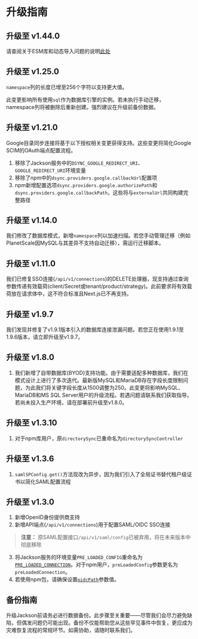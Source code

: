 # 升级指南

## 升级至 v1.44.0

请查阅关于ESM库和动态导入问题的说明[此处](./deploy/npm-library.md#)

## 升级至 v1.25.0

`namespace`列的长度已增至256个字符以支持更大值。

此变更影响所有使用`sql`作为数据库引擎的实例。若未执行手动迁移，namespace列将被删除后重新创建。强烈建议在升级前备份数据。

## 升级至 v1.21.0

Google目录同步连接将基于以下授权相关变更获得支持。这些变更将简化Google SCIM的OAuth端点配置流程。

1. 移除了Jackson服务中的`DSYNC_GOOGLE_REDIRECT_URI`、`GOOGLE_REDIRECT_URI`环境变量
2. 移除了npm中的`dsync.providers.google.callbackUrl`配置项
3. npm新增配置选项`dsync.providers.google.authorizePath`和`dsync.providers.google.callbackPath`，这些将与`externalUrl`共同构建完整路径

## 升级至 v1.14.0

我们修改了数据库模式，新增`namespace`列以加速扫描。若您手动管理迁移（例如PlanetScale因MySQL与其差异不支持自动迁移），需运行迁移脚本。

## 升级至 v1.11.0

我们已修复SSO连接(`/api/v1/connections`)的DELETE处理器，现支持通过查询参数传递有效载荷(client/Secret或tenant/product/strategy)。此前要求将有效载荷放在请求体中，这不符合标准且Next.js已不再支持。

## 升级至 v1.9.7

我们发现并修复了v1.9.1版本引入的数据库连接泄漏问题。若您正在使用1.9.1至1.9.6版本，请立即升级至v1.9.7。

## 升级至 v1.8.0

1. 我们新增了自带数据库(BYOD)支持功能。由于需要适配多种数据库，我们在模式设计上进行了多次迭代。最新版MySQL和MariaDB存在字段长度限制问题，为此我们将关键字段长度从1500调整为250。此变更将影响MySQL、MariaDB和MS SQL Server用户的升级流程。若遇问题请联系我们获取指导。若尚未投入生产环境，请在部署前升级至v1.8.0。

## 升级至 v1.3.10

1. 对于npm库用户，原`directorySync`已重命名为`directorySyncController`

## 升级至 v1.3.6

1. `samlSPConfig.get()`方法现改为异步，因为我们引入了全局证书替代租户级证书以简化SAML配置流程

## 升级至 v1.3.0

1. 新增OpenID身份提供商支持
2. 新增API端点(`/api/v1/connections`)用于配置SAML/OIDC SSO连接

> **注意：** 原SAML配置接口`/api/v1/saml/config`已被弃用，将在未来版本中彻底移除

3. 将Jackson服务的环境变量`PRE_LOADED_CONFIG`重命名为[`PRE_LOADED_CONNECTION`](deploy/env-variables.md#pre_loaded_connection)。对于npm用户，`preLoadedConfig`参数更名为`preLoadedConnection`。
4. 若使用npm包，请确保设置[`oidcPath`](deploy/env-variables.md#oidcpath)参数值。

## 备份指南

升级Jackson前请务必进行数据备份。此步骤至关重要——尽管我们会尽力避免缺陷，但偶发问题仍可能出现。备份不仅能帮助您从这些罕见事件中恢复，更应成为灾难恢复流程的常规环节。如需协助，请随时联系我们。
